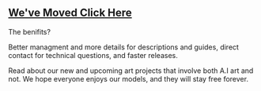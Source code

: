 
## [We've Moved Click Here](https://www.cognitionai.org/hdmainpage) 

The benifits?

Better managment and more details for descriptions and guides, direct contact for technical questions, and faster releases. 

Read about our new and upcoming art projects that involve both A.I art and not. We hope everyone enjoys our models, and they will stay free forever.
